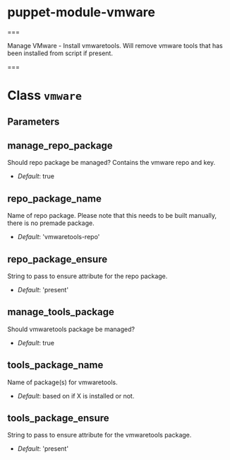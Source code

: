 # puppet-module-vmware
===

Manage VMware - Install vmwaretools. Will remove vmware tools that has been installed from script if present.

===

# Class `vmware`

## Parameters

manage_repo_package
-------------------
Should repo package be managed? Contains the vmware repo and key.

- *Default*: true

repo_package_name
-----------------
Name of repo package. Please note that this needs to be built manually, there is no premade package.

- *Default*: 'vmwaretools-repo'

repo_package_ensure
-------------------
String to pass to ensure attribute for the repo package.

- *Default*: 'present'

manage_tools_package
--------------------
Should vmwaretools package be managed?

- *Default*: true

tools_package_name
------------------
Name of package(s) for vmwaretools.

- *Default*: based on if X is installed or not.

tools_package_ensure
--------------------
String to pass to ensure attribute for the vmwaretools package.

- *Default*: 'present'
